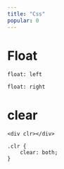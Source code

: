 ```yaml
---
title: "Css"
popular: 0
---
```


# Float

```
float: left
```

```
float: right
```

# clear

```
<div clr></div>
```

```
.clr {
    clear: both;
}
```
